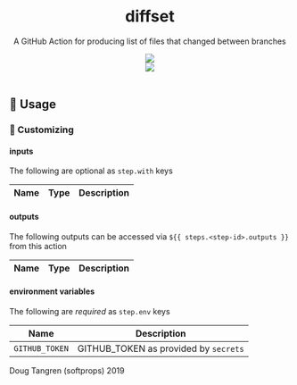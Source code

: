 <h1 align="center">
  diffset
</h1>

<p align="center">
   A GitHub Action for producing list of files that changed between branches
</p>

<div align="center">
  <img src="demo.png"/>
</div>

<div align="center">
  <a href="https://github.com/softprops/diffset/actions">
		<img src="https://github.com/softprops/diffset/actions/workflows/Main/badge.svg"/>
	</a>
</div>


<br />

## 🤸 Usage


### 💅 Customizing

#### inputs

The following are optional as `step.with` keys

| Name        | Type    | Description                                                     |
|-------------|---------|-----------------------------------------------------------------|


#### outputs

The following outputs can be accessed via `${{ steps.<step-id>.outputs }}` from this action

| Name        | Type    | Description                                                     |
|-------------|---------|-----------------------------------------------------------------|


#### environment variables

The following are *required* as `step.env` keys

| Name           | Description                          |
|----------------|--------------------------------------|
| `GITHUB_TOKEN` | GITHUB_TOKEN as provided by `secrets`|

Doug Tangren (softprops) 2019
